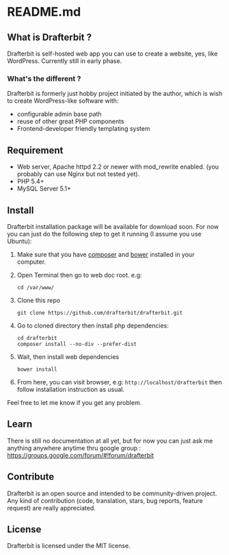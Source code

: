 # README.md

## What is Drafterbit ?
Drafterbit is self-hosted web app you can use to create a website, yes, like WordPress. Currently still in early phase.

### What's the different ?
Drafterbit is formerly just hobby project initiated by the author, which is wish to create WordPress-like software with:
- configurable admin base path
- reuse of other great PHP components
- Frontend-developer friendly templating system

## Requirement
- Web server, Apache httpd 2.2 or newer with mod_rewrite enabled. (you probably can use Nginx but not tested yet).
- PHP 5.4+
- MySQL Server 5.1+

## Install
Drafterbit installation package will be available for download soon. For now you can just do the following step to get it running (I assume you use Ubuntu):

1. Make sure that you have [composer](https://getcomposer.org/) and [bower](https://bower.io/) installed in your computer.
2. Open Terminal then go to web doc root. e.g:
    ```shell
    cd /var/www/
    ```
    
3. Clone this repo
    ```shell
    git clone https://github.com/drafterbit/drafterbit.git
    ```
    
4. Go to cloned directory then install php dependencies:
    ```shell
    cd drafterbit
    composer install --no-div --prefer-dist
    ```
    
5. Wait, then install web dependencies
    ```shell
    bower install
    ```

6. From here, you can visit browser, e.g: `http://localhost/drafterbit` then follow installation instruction as usual.

Feel free to let me know if you get any problem.

## Learn
There is still no documentation at all yet, but for now you can just ask me anything anywhere anytime thru google group : <https://groups.google.com/forum/#!forum/drafterbit>

## Contribute
Drafterbit is an open source and intended to be community-driven project. Any kind of contribution (code, translation, stars, bug reports, feature request) are really appreciated.

## License
Drafterbit is licensed under the MIT license.